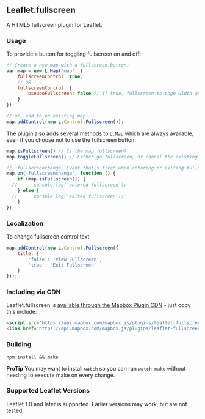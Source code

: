 ## Leaflet.fullscreen
A HTML5 fullscreen plugin for Leaflet.

### Usage

To provide a button for toggling fullscreen on and off:

``` js
// Create a new map with a fullscreen button:
var map = new L.Map('map', {
    fullscreenControl: true,
    // OR
    fullscreenControl: {
        pseudoFullscreen: false // if true, fullscreen to page width and height
    }
});

// or, add to an existing map:
map.addControl(new L.Control.Fullscreen());
```

The plugin also adds several methods to `L.Map` which are always available, even if you choose not to use the fullscreen button:

``` js
map.isFullscreen() // Is the map fullscreen?
map.toggleFullscreen() // Either go fullscreen, or cancel the existing fullscreen.

// `fullscreenchange` Event that's fired when entering or exiting fullscreen.
map.on('fullscreenchange', function () {
    if (map.isFullscreen()) {
  //      console.log('entered fullscreen');
    } else {
  //      console.log('exited fullscreen');
    }
});
```

### Localization

To change fullscreen control text:

``` js
map.addControl(new L.Control.Fullscreen({
    title: {
        'false': 'View Fullscreen',
        'true': 'Exit Fullscreen'
    }
}));
```

### Including via CDN

Leaflet.fullscreen is [available through the Mapbox Plugin CDN](https://www.mapbox.com/mapbox.js/plugins/#leaflet-fullscreen) - just copy this include:

```html
<script src='https://api.mapbox.com/mapbox.js/plugins/leaflet-fullscreen/v1.0.1/Leaflet.fullscreen.min.js'></script>
<link href='https://api.mapbox.com/mapbox.js/plugins/leaflet-fullscreen/v1.0.1/leaflet.fullscreen.css' rel='stylesheet' />
```

### Building

    npm install && make

__ProTip__ You may want to install `watch` so you can run `watch make`
without needing to execute make on every change.

### Supported Leaflet Versions

Leaflet 1.0 and later is supported. Earlier versions may work, but are not tested.

